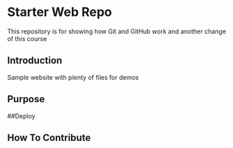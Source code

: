 # Starter Web Repo

This repository is for showing how Git and GitHub work
and another change of this course

## Introduction

Sample website with plenty of files for demos

## Purpose

##Deploy

## How To Contribute
